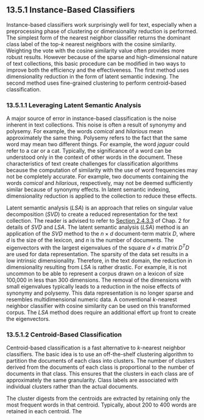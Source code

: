 
## 13.5.1 Instance-Based Classifiers

Instance-based classifiers work surprisingly well for text, especially when a preprocessing phase of clustering or dimensionality reduction is performed. The simplest form of the nearest neighbor classifier returns the dominant class label of the top-$k$ nearest neighbors with the cosine similarity. Weighting the vote with the cosine similarity value often provides more robust results. However because of the sparse and high-dimensional nature of text collections, this basic procedure can be modified in two ways to improve both the efficiency and the effectiveness. The first method uses dimensionality reduction in the form of latent semantic indexing. The second method uses fine-grained clustering to perform centroid-based classification.

### 13.5.1.1 Leveraging Latent Semantic Analysis

A major source of error in instance-based classification is the noise inherent in text collections. This noise is often a result of synonymy and polysemy. For example, the words _comical_ and _hilarious_ mean approximately the same thing. Polysemy refers to the fact that the same word may mean two different things. For example, the word _jaguar_ could refer to a car or a cat. Typically, the significance of a word can be understood only in the context of other words in the document. These characteristics of text create challenges for classification algorithms because the computation of similarity with the use of word frequencies may not be completely accurate. For example, two documents containing the words _comical_ and _hilarious_, respectively, may not be deemed sufficiently similar because of synonymy effects. In latent semantic indexing, dimensionality reduction is applied to the collection to reduce these effects.

Latent semantic analysis (_LSA_) is an approach that relies on singular value decomposition (_SVD_) to create a reduced representation for the text collection. The reader is advised to refer to [Section 2.4.3.3](#2433) of Chap. 2 for details of _SVD_ and _LSA_. The latent semantic analysis (_LSA_) method is an application of the _SVD_ method to the $n \times d$ document-term matrix $D$, where $d$ is the size of the lexicon, and $n$ is the number of documents. The eigenvectors with the largest eigenvalues of the square $d \times d$ matrix $D^T D$ are used for data representation. The sparsity of the data set results in a low intrinsic dimensionality. Therefore, in the text domain, the reduction in dimensionality resulting from _LSA_ is rather drastic. For example, it is not uncommon to be able to represent a corpus drawn on a lexicon of size 100,000 in less than 300 dimensions. The removal of the dimensions with small eigenvalues typically leads to a reduction in the noise effects of synonymy and polysemy. This data representation is no longer sparse and resembles multidimensional numeric data. A conventional $k$-nearest neighbor classifier with cosine similarity can be used on this transformed corpus. The _LSA_ method does require an additional effort up front to create the eigenvectors.

### 13.5.1.2 Centroid-Based Classification

Centroid-based classification is a fast alternative to $k$-nearest neighbor classifiers. The basic idea is to use an off-the-shelf clustering algorithm to partition the documents of each class into clusters. The number of clusters derived from the documents of each class is proportional to the number of documents in that class. This ensures that the clusters in each class are of approximately the same granularity. Class labels are associated with individual clusters rather than the actual documents.

The cluster digests from the centroids are extracted by retaining only the most frequent words in that centroid. Typically, about 200 to 400 words are retained in each centroid. The
